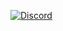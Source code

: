 [![Discord](https://img.shields.io/badge/Discord-%237289DA.svg?logo=discord&logoColor=white)](htttps://discord.gg/ziccakin#0001)